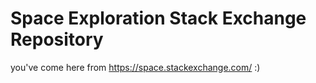 # Space Exploration Stack Exchange Repository
you've come here from https://space.stackexchange.com/ :)

